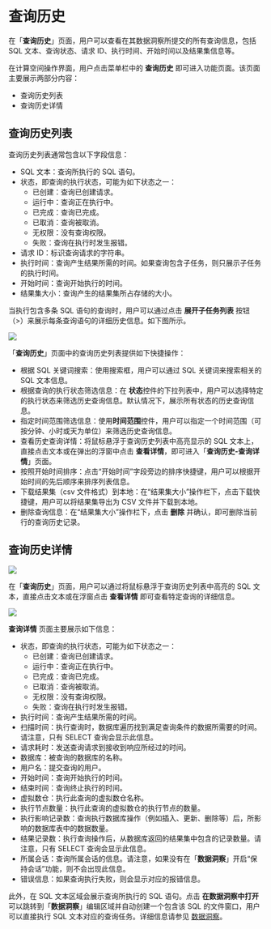# 查询历史

在「**查询历史**」页面，用户可以查看在其数据洞察所提交的所有查询信息，包括 SQL 文本、查询状态、请求 ID、执行时间、开始时间以及结果集信息等。

在计算空间操作界面，用户点击菜单栏中的 **查询历史** 即可进入功能页面。该页面主要展示两部分内容：
* 查询历史列表
* 查询历史详情

## 查询历史列表

查询历史列表通常包含以下字段信息：
* SQL 文本：查询所执行的 SQL 语句。
* 状态，即查询的执行状态，可能为如下状态之一：
  * 已创建：查询已创建请求。
  * 运行中：查询正在执行中。
  * 已完成：查询已完成。
  * 已取消：查询被取消。
  * 无权限：没有查询权限。
  * 失败：查询在执行时发生报错。
* 请求 ID：标识查询请求的字符串。
* 执行时间：查询产生结果所需的时间。如果查询包含子任务，则只展示子任务的执行时间。
* 开始时间：查询开始执行的时间。
* 结果集大小：查询产生的结果集所占存储的大小。

当执行包含多条 SQL 语句的查询时，用户可以通过点击 **展开子任务列表** 按钮（>）来展示每条查询语句的详细历史信息。如下图所示。

<img src="https://pdb-doc.oss-cn-beijing.aliyuncs.com/coc-pic/v1/multi-query-history1.png" scope="external" />

「**查询历史**」页面中的查询历史列表提供如下快捷操作：
* 根据 SQL 关键词搜索：使用搜索框，用户可以通过 SQL 关键词来搜索相关的 SQL 文本信息。
* 根据查询的执行状态筛选信息：在 **状态**控件的下拉列表中，用户可以选择特定的执行状态来筛选历史查询信息。默认情况下，展示所有状态的历史查询信息。
* 指定时间范围筛选信息：使用**时间范围**控件，用户可以指定一个时间范围（可按分钟、小时或天为单位）来筛选历史查询信息。
* 查看历史查询详情：将鼠标悬浮于查询历史列表中高亮显示的 SQL 文本上，直接点击文本或在弹出的浮窗中点击 **查看详情**，即可进入「**查询历史-查询详情**」页面。
* 按照开始时间排序：点击“开始时间”字段旁边的排序快捷键，用户可以根据开始时间的先后顺序来排序列表信息。  
* 下载结果集（csv 文件格式）到本地：在“结果集大小”操作栏下，点击下载快捷键，用户可以将结果集导出为 CSV 文件并下载到本地。
* 删除查询信息：在“结果集大小”操作栏下，点击 **删除** 并确认，即可删除当前行的查询历史记录。

## 查询历史详情

<img src="https://pdb-doc.oss-cn-beijing.aliyuncs.com/coc-pic/v1/go-to-query-history-detail2.png" scope="external" />

在「**查询历史**」页面，用户可以通过将鼠标悬浮于查询历史列表中高亮的 SQL 文本，直接点击文本或在浮窗点击 **查看详情** 即可查看特定查询的详细信息。

<img src="https://pdb-doc.oss-cn-beijing.aliyuncs.com/coc-pic/v1/select-query-history-detail1.png" scope="external" />

**查询详情** 页面主要展示如下信息：

* 状态，即查询的执行状态，可能为如下状态之一：
  * 已创建：查询已创建请求。
  * 运行中：查询正在执行中。
  * 已完成：查询已完成。
  * 已取消：查询被取消。
  * 无权限：没有查询权限。
  * 失败：查询在执行时发生报错。
* 执行时间：查询产生结果所需的时间。
* 扫描时间：执行查询时，数据库遍历找到满足查询条件的数据所需要的时间。请注意，只有 SELECT 查询会显示此信息。
* 请求耗时：发送查询请求到接收到响应所经过的时间。
* 数据库：被查询的数据库的名称。
* 用户名：提交查询的用户。
* 开始时间：查询开始执行的时间。
* 结束时间：查询终止执行的时间。
* 虚拟数仓：执行此查询的虚拟数仓名称。
* 执行节点数量：执行此查询的虚拟数仓的执行节点的数量。
* 执行影响记录数：查询执行数据库操作（例如插入、更新、删除等）后，所影响的数据库表中的数据数量。
* 结果记录数：执行查询操作后，从数据库返回的结果集中包含的记录数量。请注意，只有 SELECT 查询会显示此信息。
* 所属会话：查询所属会话的信息。请注意，如果没有在「**数据洞察**」开启“保持会话”功能，则不会出现此信息。
* 错误信息：如果查询执行失败，则会显示对应的报错信息。

此外，在 SQL 文本区域会展示查询所执行的 SQL 语句。点击 **在数据洞察中打开** 可以跳转到「**数据洞察**」编辑区域并自动创建一个包含该 SQL 的文件窗口，用户可以直接执行 SQL 文本对应的查询任务。详细信息请参见 [数据洞察](30.use-data-insight.md)。
